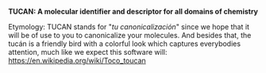 <b>TUCAN: A molecular identifier and descriptor for all domains of chemistry</b>

Etymology: TUCAN stands for "<i>tu canonicalización</i>" since we hope that it will be of use to you to canonicalize your molecules. And besides that, the tucán is a friendly bird with a colorful look which captures everybodies attention, much like we expect this software will: https://en.wikipedia.org/wiki/Toco_toucan
